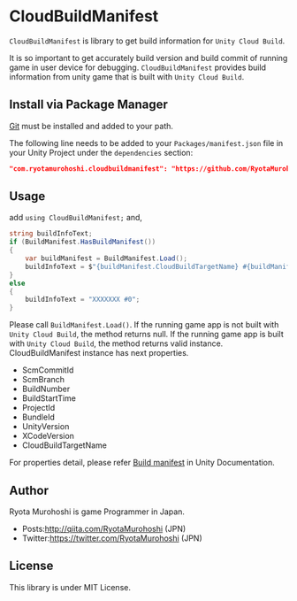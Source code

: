 # CloudBuildManifest

`CloudBuildManifest` is library to get build information for `Unity Cloud Build`.

It is so important to get accurately build version and build commit of running game in user device for debugging. `CloudBuildManifest` provides build information from unity game that is built with `Unity Cloud Build`.

## Install via Package Manager

[Git](https://git-scm.com/) must be installed and added to your path.

The following line needs to be added to your `Packages/manifest.json` file in your Unity Project under the `dependencies` section:

```json
"com.ryotamurohoshi.cloudbuildmanifest": "https://github.com/RyotaMurohoshi/CloudBuildManifest.git#v0.0.1",
```

## Usage

add `using CloudBuildManifest;` and,

```csharp
string buildInfoText;
if (BuildManifest.HasBuildManifest())
{
    var buildManifest = BuildManifest.Load();
    buildInfoText = $"{buildManifest.CloudBuildTargetName} #{buildManifest.BuildNumber}";
}
else
{
    buildInfoText = "XXXXXXX #0";
}
```

Please call `BuildManifest.Load()`. If the running game app is not built with `Unity Cloud Build`, the method returns null. If the running game app is built with `Unity Cloud Build`, the method returns valid instance. CloudBuildManifest instance has next properties.

* ScmCommitId
* ScmBranch
* BuildNumber
* BuildStartTime
* ProjectId
* BundleId
* UnityVersion
* XCodeVersion
* CloudBuildTargetName

For properties detail, please refer [Build manifest](https://docs.unity3d.com/Manual/UnityCloudBuildManifest.html) in Unity Documentation.

## Author

Ryota Murohoshi is game Programmer in Japan.

* Posts:http://qiita.com/RyotaMurohoshi (JPN)
* Twitter:https://twitter.com/RyotaMurohoshi (JPN)

## License

This library is under MIT License.